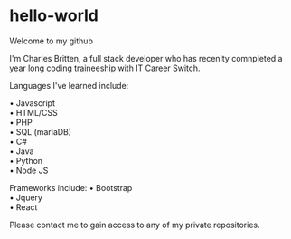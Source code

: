 # hello-world
Welcome to my github

I'm Charles Britten, a full stack developer who has recenlty comnpleted a year long coding traineeship with IT Career Switch.

Languages I've learned include:

• Javascript <br>
• HTML/CSS <br>
• PHP <br>
• SQL (mariaDB) <br>
• C# <br>
• Java <br>
• Python <br>
• Node JS <br>

Frameworks include:
• Bootstrap <br>
• Jquery <br>
• React <br>

Please contact me to gain access to any of my private repositories.
